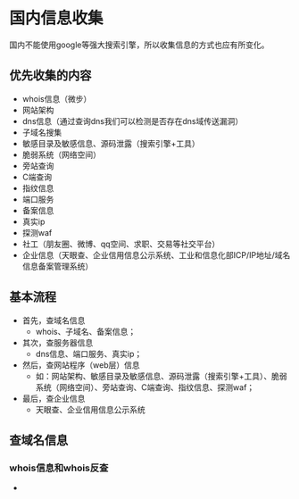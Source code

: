 # 国内信息收集

国内不能使用google等强大搜索引擎，所以收集信息的方式也应有所变化。

## 优先收集的内容
- whois信息（微步）
- 网站架构
- dns信息（通过查询dns我们可以检测是否存在dns域传送漏洞）
- 子域名搜集
- 敏感目录及敏感信息、源码泄露（搜索引擎+工具）
- 脆弱系统（网络空间）
- 旁站查询
- C端查询
- 指纹信息
- 端口服务
- 备案信息
- 真实ip
- 探测waf
- 社工（朋友圈、微博、qq空间、求职、交易等社交平台）
- 企业信息（天眼查、企业信用信息公示系统、工业和信息化部ICP/IP地址/域名信息备案管理系统）

## 基本流程
- 首先，查域名信息
  - whois、子域名、备案信息；
- 其次，查服务器信息
  - dns信息、端口服务、真实ip；
- 然后，查网站程序（web层）信息
  - 如：网站架构、敏感目录及敏感信息、源码泄露（搜索引擎+工具）、脆弱系统（网络空间）、旁站查询、C端查询、指纹信息、探测waf；
- 最后，查企业信息
  - 天眼查、企业信用信息公示系统

## 查域名信息
### whois信息和whois反查

- 